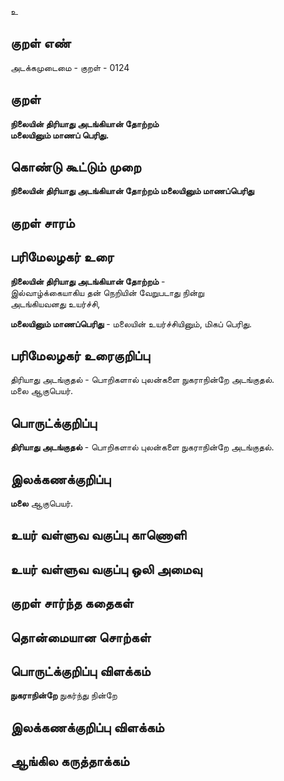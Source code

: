 உ

## குறள் எண் 

அடக்கமுடைமை - குறள் - 0124  

## குறள் 

**நிலையின் திரியாது அடங்கியான் தோற்றம்  
மலையினும் மாணப் பெரிது.** 

## கொண்டு கூட்டும் முறை

**நிலையின் திரியாது அடங்கியான் தோற்றம் மலையினும் மாணப்பெரிது**  

## குறள் சாரம் 


## பரிமேலழகர் உரை

**நிலையின் திரியாது அடங்கியான் தோற்றம்** -  
இல்வாழ்க்கையாகிய தன் நெறியின் வேறுபடாது நின்று  
அடங்கியவனது உயர்ச்சி,  

**மலையினும் மாணப்பெரிது** - மலையின் உயர்ச்சியினும், மிகப் பெரிது.  

## பரிமேலழகர் உரைகுறிப்பு   

திரியாது அடங்குதல் - பொறிகளால் புலன்களை நுகராநின்றே அடங்குதல்.  
மலை ஆகுபெயர். 
## பொருட்க்குறிப்பு 

**திரியாது அடங்குதல்**  - பொறிகளால் புலன்களை நுகராநின்றே அடங்குதல்.  

## இலக்கணக்குறிப்பு  

**மலை** ஆகுபெயர்.  

## உயர் வள்ளுவ வகுப்பு காணொளி


## உயர் வள்ளுவ வகுப்பு ஒலி அமைவு 

 
## குறள் சார்ந்த கதைகள் 


## தொன்மையான சொற்கள்


## பொருட்க்குறிப்பு விளக்கம்

**நுகராநின்றே** நுகர்ந்து நின்றே  

## இலக்கணக்குறிப்பு விளக்கம்


## ஆங்கில கருத்தாக்கம் 


